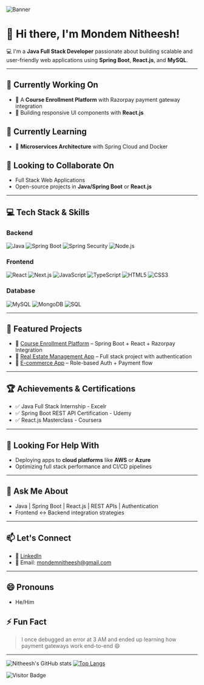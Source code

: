 ![Banner](https://your-banner-image-link.com) <!-- Replace with your banner image URL -->

# 👋 Hi there, I'm Mondem Nitheesh!

💻 I'm a **Java Full Stack Developer** passionate about building scalable and user-friendly web applications using **Spring Boot**, **React.js**, and **MySQL**.

---

## 🔭 Currently Working On
- 🚀 A **Course Enrollment Platform** with Razorpay payment gateway integration
- 🎨 Building responsive UI components with **React.js**

## 🌱 Currently Learning
- 🧩 **Microservices Architecture** with Spring Cloud and Docker

## 👯 Looking to Collaborate On
- Full Stack Web Applications
- Open-source projects in **Java/Spring Boot** or **React.js**

---

## 💻 Tech Stack & Skills

### Backend
![Java](https://img.shields.io/badge/Core%20Java-%23ED8B00.svg?style=for-the-badge&logo=java&logoColor=white)
![Spring Boot](https://img.shields.io/badge/Spring%20Boot-%236DB33F.svg?style=for-the-badge&logo=spring-boot&logoColor=white)
![Spring Security](https://img.shields.io/badge/Spring%20Security-%236DB33F.svg?style=for-the-badge&logo=spring&logoColor=white)
![Node.js](https://img.shields.io/badge/Node.js-%23339933.svg?style=for-the-badge&logo=node.js&logoColor=white)

### Frontend
![React](https://img.shields.io/badge/React-%2361DAFB.svg?style=for-the-badge&logo=react&logoColor=black)
![Next.js](https://img.shields.io/badge/Next.js-%23000000.svg?style=for-the-badge&logo=next.js&logoColor=white)
![JavaScript](https://img.shields.io/badge/JavaScript-%23F7DF1E.svg?style=for-the-badge&logo=javascript&logoColor=black)
![TypeScript](https://img.shields.io/badge/TypeScript-%23007ACC.svg?style=for-the-badge&logo=typescript&logoColor=white)
![HTML5](https://img.shields.io/badge/HTML5-%23E34F26.svg?style=for-the-badge&logo=html5&logoColor=white)
![CSS3](https://img.shields.io/badge/CSS3-%231572B6.svg?style=for-the-badge&logo=css3&logoColor=white)

### Database
![MySQL](https://img.shields.io/badge/MySQL-%2300f.svg?style=for-the-badge&logo=mysql&logoColor=white)
![MongoDB](https://img.shields.io/badge/MongoDB-%2347A248.svg?style=for-the-badge&logo=mongodb&logoColor=white)
![SQL](https://img.shields.io/badge/SQL-%2307405e.svg?style=for-the-badge&logo=sqlite&logoColor=white)

---

## 🤝 Featured Projects

- 🔗 [Course Enrollment Platform](https://github.com/nitheeshniranjan/course-platform) – Spring Boot + React + Razorpay Integration
- 🔗 [Real Estate Management App](https://github.com/nitheeshniranjan/real-estate-app) – Full stack project with authentication
- 🔗 [E-commerce App](https://github.com/nitheeshniranjan/ecommerce-app) – Role-based Auth + Payment flow

---

## 🏆 Achievements & Certifications
- ✅ Java Full Stack Internship - Excelr
- ✅ Spring Boot REST API Certification - Udemy
- ✅ React.js Masterclass - Coursera

---

## 🤔 Looking For Help With
- Deploying apps to **cloud platforms** like **AWS** or **Azure**
- Optimizing full stack performance and CI/CD pipelines

---

## 💬 Ask Me About
- Java | Spring Boot | React.js | REST APIs | Authentication
- Frontend ↔ Backend integration strategies

---

## 📫 Let's Connect

- 🔗 [LinkedIn](https://www.linkedin.com/in/nitheesh-m-18a03a24a/)
- 📧 Email: mondemnitheesh@gmail.com

---

## 😄 Pronouns
- He/Him

## ⚡ Fun Fact
> I once debugged an error at 3 AM and ended up learning how payment gateways work end-to-end 😄

---

![Nitheesh's GitHub stats](https://github-readme-stats.vercel.app/api?username=nitheeshniranjan&show_icons=true&theme=radical)
[![Top Langs](https://github-readme-stats.vercel.app/api/top-langs/?username=nitheeshniranjan&layout=compact&theme=radical)](https://github.com/anuraghazra/github-readme-stats)

![Visitor Badge](https://visitor-badge.laobi.icu/badge?page_id=nitheeshniranjan)

